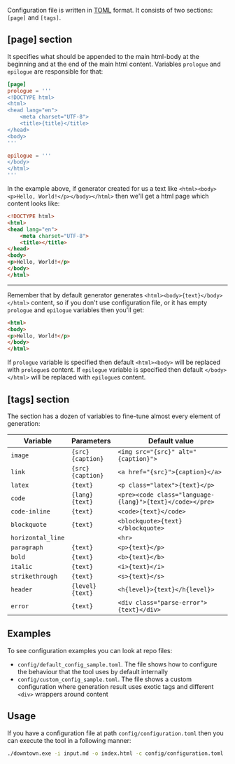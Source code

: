 Configuration file is written in [TOML](https://toml.io/en/) format. It consists of two sections: `[page]` and `[tags]`.

## [page] section

It specifies what should be appended to the main html-body at the beginning and at the end of the main html content. Variables `prologue` and `epilogue` are responsible for that:

```toml
[page]
prologue = '''
<!DOCTYPE html>
<html>
<head lang="en">
    <meta charset="UTF-8">
    <title>{title}</title>
</head>
<body>
'''

epilogue = '''
</body>
</html>
'''
```

In the example above, if generator created for us a text like `<html><body><p>Hello, World!</p></body></html>` then we'll get a html page which content looks like:

```html
<!DOCTYPE html>
<html>
<head lang="en">
    <meta charset="UTF-8">
    <title></title>
</head>
<body>
<p>Hello, World!</p>
</body>
</html>
```

---

Remember that by default generator generates `<html><body>{text}</body></html>` content, so if you don't use configuration file, or it has empty `prologue` and `epilogue` variables then you'll get:

```html
<html>
<body>
<p>Hello, World!</p>
</body>
</html>
```

If `prologue` variable is specified then default `<html><body>` will be replaced with `prologue`s content. If `epilogue` variable is specified then default `</body></html>` will be replaced with `epilogue`s content.

## [tags] section

The section has a dozen of variables to fine-tune almost every element of generation:

| Variable          | Parameters             | Default value                                            |
| ----------------- | ---------------------- | -------------------------------------------------------- |
| `image`           | `{src}`<br>`{caption}` | `<img src="{src}" alt="{caption}">`                      |
| `link`            | `{src}`<br>`{caption}` | `<a href="{src}">{caption}</a>`                          |
| `latex`           | `{text}`               | `<p class="latex">{text}</p>`                            |
| `code`            | `{lang}`<br>`{text}`   | `<pre><code class="language-{lang}">{text}</code></pre>` |
| `code-inline`     | `{text}`               | `<code>{text}</code>`                                    |
| `blockquote`      | `{text}`               | `<blockquote>{text}</blockquote>`                        |
| `horizontal_line` |                        | `<hr>`                                                   |
| `paragraph`       | `{text}`               | `<p>{text}</p>`                                          |
| `bold`            | `{text}`               | `<b>{text}</b>`                                          |
| `italic`          | `{text}`               | `<i>{text}</i>`                                          |
| `strikethrough`   | `{text}`               | `<s>{text}</s>`                                          |
| `header`          | `{level}`<br>`{text}`  | `<h{level}>{text}</h{level}>`                            |
| `error`           | `{text}`               | `<div class="parse-error">{text}</div>`                  |

## Examples

To see configuration examples you can look at repo files:

- `config/default_config_sample.toml`. The file shows how to configure the behaviour that the tool uses by default internally
- `config/custom_config_sample.toml`. The file shows a custom configuration where generation result uses exotic tags and different `<div>` wrappers around content

## Usage

If you have a configuration file at path `config/configuration.toml` then you can execute the tool in a following manner:

```bash
./downtown.exe -i input.md -o index.html -c config/configuration.toml
```
